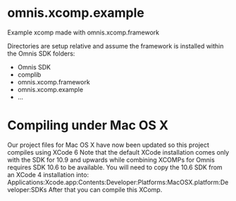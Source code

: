 omnis.xcomp.example
===================

Example xcomp made with omnis.xcomp.framework

Directories are setup relative and assume the framework is installed within the Omnis SDK folders:
- Omnis SDK
 - complib
 - omnis.xcomp.framework
 - omnis.xcomp.example
 - ...

Compiling under Mac OS X
========================
Our project files for Mac OS X have now been updated so this project compiles using XCode 6
Note that the default XCode installation comes only with the SDK for 10.9 and upwards while combining XCOMPs for Omnis requires SDK 10.6 to be available. 
You will need to copy the 10.6 SDK from an XCode 4 installation into:
Applications:Xcode.app:Contents:Developer:Platforms:MacOSX.platform:Developer:SDKs
After that you can compile this XComp.
